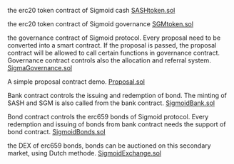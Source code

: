 

the erc20 token contract of Sigmoid cash
[SASHtoken.sol](https://github.com/Sigmoid-Protocol/Sigmoid-main/blob/main/contracts/SASHtoken.sol)



the erc20 token contract of Sigmoid governance 
[SGMtoken.sol](https://github.com/Sigmoid-Protocol/Sigmoid-main/blob/main/contracts/SGMtoken.sol)



the governance contract of Sigmoid protocol. Every proposal need  to be converted into a smart contract. If the proposal is passed, the proposal contract will be allowed to call certain functions in governance contract. Governance contract controls also the allocation and referral system.
[SigmaGovernance.sol](https://github.com/Sigmoid-Protocol/Sigmoid-main/blob/main/contracts/SigmaGovernance.sol)



A simple proposal contract demo.
[Proposal.sol](https://github.com/Sigmoid-Protocol/Sigmoid-main/blob/main/contracts/Proposal.sol)



Bank contract controls the issuing and redemption of bond. The minting of SASH and SGM is also called from the bank contract.
[SigmoidBank.sol](https://github.com/Sigmoid-Protocol/Sigmoid-main/blob/main/contracts/SigmoidBank.sol)



Bond contract controls the erc659 bonds of Sigmoid protocol. Every redemption and issuing of bonds from bank contract needs the support of bond contract. 
[SigmoidBonds.sol](https://github.com/Sigmoid-Protocol/Sigmoid-main/blob/main/contracts/SigmoidBonds.sol)



the DEX of erc659 bonds, bonds can be auctioned on this secondary market, using Dutch methode.
[SigmoidExchange.sol](https://github.com/Sigmoid-Protocol/Sigmoid-main/blob/main/contracts/SigmoidExchange.sol)
